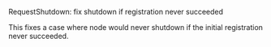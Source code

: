 RequestShutdown: fix shutdown if registration never succeeded

This fixes a case where node would never shutdown if the initial
registration never succeeded.
